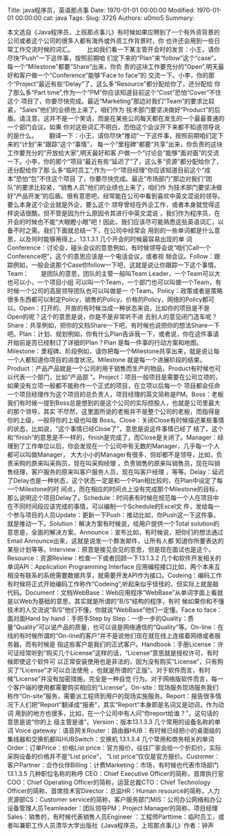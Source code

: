 Title: java程序员，英语那点事
Date: 1970-01-01 00:00:00
Modified: 1970-01-01 00:00:00
cat: java
Tags: 
Slug: 3726
Authors: u0mo5 
Summary: 

本文选自《Java程序员，上班那点事儿》有时候如果应聘到了一个有外资背景的公司或者这个公司的很多人都有海外或外资工作背景时，你
也许还会用到一些日常工作交流时候的词汇。        比如我们看一下某主管开会时的发言：小王，请你尽快“Push”一下这件事，按照前期咱
们定下来的“Plan”来“follow”这个“case”，每一个“Milestone”都要“Share”出来，你负
责的这块工作要充分的“Open”,明天最好和客户做一个“Conference”能够“Face to face”的
交流一下。小李，你的那个“Project”最近有些“Delay”了，这么多“Resource”都分配给你了，还分配给
你了那么多“Part time”,作为一个“PM”你应该知道目前这个“Cost”恐怕“Cover”不住这个
项目了，你要尽快完成。最近“Marketing”那边对我们“Team”的要求比较紧，“Sales”他们的业绩也上来了，咱们作为
技术部门要坚决做好“Product”的后盾。请注意，这并不是一个笑话，而是在某些公司每天都在发生的一个最最普通的一个部门会议。如果
你对这些词汇不明白，恐怕这个会议开下来都不知道领导说的是什么。       翻译一下：小王，请你尽快“推动”一下这件事，按照前期咱们定下来的“计划”来“跟踪”这个“事情”，
每一个“里程碑”都要“共享”出来，你负责的这块工作要充分的“开放给大家”,明天最好和客
户做一个“讨论会”能够“面对面”的交流一下。小李，你的那个“项目”最近有些“延迟了”了，这么多“资源”都分配给你了，还分配给你了那
么多“临时员工”,作为一个“项目经理”你应该知道目前这个“成本”恐怕“包”不住这个项目
了，你要尽快完成。最近“市场部门”那边对我们“团队”的要求比较紧，“销售人员”他们的业绩也上来了，咱们作
为技术部门要坚决做好“产品开发”的后盾。很有意思吧，经常能在公司中看到喜欢中英文混说的领导。要么本身这个企业就是外企，要么这个
领导曾经在外企工作，或者本身就觉得这样说话很酷，但不管是因为什么原因令其进行中英文混说
，我们作为程序员，在开会的时候也不能“大眼瞪小眼”吧！因此，我们应该尽可能熟悉这些英语词汇，以备不时之需。我们下面就总结一下，在公司中经常会
用到的一些单词都是什么意思，以及何时能够用得上。13.1.3.1 几个开会的时候最容易出现的单
词Conference：讨论会，碰头会议的意思例如，有时候领导会说“咱们Call一个Conference吧”，这个的意思应该是一个电话会议，或者视
频会议。Follow：跟踪例如，一般会说那个Case你follow一下吧，这就是说让你跟踪一下这个事情。Team：       是团队的意思，团队的主管一般叫Team Leader，一个Team可以大也可以小，一个项目小组
可以叫一个Team，一个部门也可以叫做一个Team，有时候一个公司的高层领导团队也可以叫做是一
个Team。Policy：政策或者是策略很多东西都可以制定Policy，销售的Policy，价格的Policy，网络的Policy都可以。Open：打开的、开放的有时候当成一种状态来说，比如你的项目是不是Open的呢？这个的意思是说，你是不是非常听不进
去别人的意见闭门造车呢？Share：共享例如，把你的文档Share一下吧，有时候也说把你的想法Share一下吧。Plan：计划、规划例如，你有什么Plan告诉我一下，或者说，你在这件事请开始前是否已经制订了详细的Plan？Plan
是每一件事的行动方案和地图。Milestone：里程碑、阶段例如，请你把每一个Milestone共享出来，就是说让每一个人都知道你项目的进度状况。Milestone
就是每一个进展阶段的结束。Product：产品产品就是一个公司的用于销售而生产的物品，Product有时候也可以代表一个部门，比如“产品部
”。Project：项目一般项目是需要在公司立项的，如果没有立项一般都不能称作一个正式的项目，在立项以后每一个
项目都会任命一个项目经理作为这个项目的总负责人，项目经理的英文简称是PM。Boss：老板我们有时候一提到Boss总是想到的是这个公司的实际控股人，也就是公司里最大的那个领导，其实
不尽然，这里面所说的老板并不是整个公司的老板，而指得是你的上级，一般将你的上级也叫做
Boss。Close：关闭Close有时候描述某些事情的状态，比如说，“这个事情已经Close了”，意思是说这件事情已经了
结了，这个和“finish”的意思是不一样的，finish是完成了，而Close是关闭了。Manager：经理到了工作单位以后，你会发现在一个公司中有无数的Manager，几乎每一个人都可以叫做Manager，
大大小小的Manager有很多，但却都不是领导，比如，负责采购的原来叫采购员，现在叫采购经理
，负责销售的原来叫销售员，现在叫销售经理，客户服务的原来叫客户服务人员，现在叫客户经理
，等等。Delay：延迟了Delay也是一种状态，这个状态一定是和一个Plan相比较的，在Plan中设定了每一个Milestone的时
间点，而在相应的时间点上没有完成那个Milestone的目标，那么说明这个项目Delay了。Schedule：时间表有时候在规范每一个人在项目中在不同时间段应该完成的事情，可以编制一个Schedule的Excel文
件，发给每一个参与项目的人员Update：更新一下Push：推动比如，你Push这一下这件事，就是推动一下。Solution：解决方案有时候说，给用户提供一个Total solution的意思是，全面的解决方案。Announce：宣布比如，有时候说，把你们的想法通过Email Announce出来，这就是说发一个群发邮件，让所有人都
知道你所要表达的某些计划等等。Interview：原意是接见会见的意思，但是现在面试也是这个。Resource：资源Review：检查一下或者回顾一下13.1.3.2 几个和软件开发相关的单词API：Application
Programming Interface 应用编程接口比如，两个本来互相没有联系的系统需要数据共享，就需要开发API作为接口。Codeing：编码工作有时候将正式开始编码工作称作“Codeing”,听起来似乎怪怪的，但实际上就是敲代码。Document：文档WebBase：Web应用程序“WebBase”从单词字面上看就是以Web为基础的意思，其实就是所谓的“B/S”结构的程序，有时
候如果你和不懂技术的人交流说“B/S”他们不懂，你就说“WebBase”他们一定懂。Face to face：面对面Hand by hand：手把手Step by Step：一步一步的Quality：质量“Quality”可以说产品的质量，也可以说是网络通信的“Quality”等。On-line：在线的有时候所谓的“On-line的客户”并不是说他们现在就在线上连接着网络或者服务器，而有时候是
指这些客户是我们的正式客户。Handbook：手册License：许可证经常听到“购买几个License”这样的话，“License”意思就是授权许可，有时候即使这个软件可
以正常安装使用也是非法的，因为没有购买“License”，只有购买了“License”才可以合法使用
，也就是所谓的“正版”。对于软件而言，有时候“License”并没有加密措施，完全是一种自觉
行为。对于网络版软件而言，每一个客户端的使用都需要购买相应的“License”。On-site：现场服务现场服务我们称作“On-site”服务，需要派工程师到用户的现场实施服务。Report：报告很多情况下人们把“Report”翻译成“报表”，其实“Report”本身即是名词又是动词，作为动词
用到的地方也很多，比如，在一个公司中有人问“你report给谁？”，这句话的意思是说“你的上
级主管是谁”。Version：版本13.1.3.3 几个常用的设备名称的单词
Voice gateway：语音网关Router：路由器HUB：有时候已经把小的桌面级的集线器和交换机都叫HUBSwitch：交换机
13.1.3.4 几个常用和商务相关的单词
Order：订单Price：价格List price：官方报价，往往厂家会给一个折扣价，实际采购设备的价格并不是“List price”，
“List price”仅仅是官方报价。Customer：客户Partner：合作伙伴Billing：计费Marketing：市场，有时候也代表市场部门
13.1.3.5 几种职位名称的称呼
CEO：Chief Executive Officer的简称，首席执行官COO：Chief Operating Officer的简称，运营总裁CTO：Chief Technology Officer的简称，首席技术官Director：总监HR：Human resource的简称，人力资源部CS：Customer service的简称，客户服务部门MIS：公司办公网络和办公设备管理人员Teamleader：团队领导PM：Project Manager的简称，项目经理Sales：销售的，有时候代表销售人员Engineer ：工程师Parttime：临时员工，或者叫兼职工作人员清华大学出版社《Java程序员，上班那点事儿》作者：钟声
